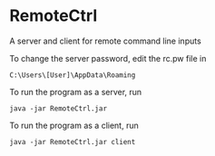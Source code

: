 # RemoteCtrl

A server and client for remote command line inputs

To change the server password, edit the rc.pw file in

```
C:\Users\[User]\AppData\Roaming
```

To run the program as a server, run 

```
java -jar RemoteCtrl.jar
```

To run the program as a client, run

```
java -jar RemoteCtrl.jar client
```

